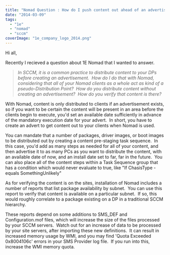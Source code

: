 ```yaml
---
title: "Nomad Question : How do I push content out ahead of an advertisement?"
date: "2014-03-09"
tags: 
  - "1e"
  - "nomad"
  - "sccm"
coverImage: "1e_company_logo_2014.png"
---
```


Hi all,

Recently I recieved a question about 1E Nomad that I wanted to answer.

>  _In SCCM, it is a common practice to distribute content to your DPs before creating an advertisement.  How do I do that with Nomad, considering that all of your Nomad clients as a whole act as kind of a pseudo-Distribution Point?  How do you distribute content without creating an advertisement?  How do you verify that content is there?_

With Nomad, content is only distributed to clients if an advertisement exists, so if you want to be certain the content will be present in an area before the clients begin to execute, you'd set an available date sufficiently in advance of the mandatory execution date for your advert.  In short, you have to create an advert to get content out to your clients when Nomad is used.

You can mandate that a number of packages, driver images, or boot images to be distributed out by creating a content pre-staging task sequence.  In this case, you'd add as many steps as needed for all of your content, and then advertise it to as many PCs as you want to distribute the content, with an available date of now, and an install date set to far, far in the future.  You can also place all of the content steps within a Task Sequence group that has a condition which would never evaluate to true, like "If ChasisType -equals SomethingUnlikely"

As for verifying the content is on the sites, installation of Nomad includes a number of reports that list package availability by subnet.  You can use this report to verify that content is available on a particular subnet.  If so, this would roughly correlate to a package existing on a DP in a traditional SCCM hierarchy.

These reports depend on some additions to SMS\_DEF and Configuration.mof files, which will increase the size of the files processed by your SCCM servers.  Watch out for an increase of data to be processed by your site servers, after importing these new definitions.  It can result in increased memory usage by WMI, and you may find 'Quota Exceeded 0x8004106c' errors in your SMS Provider log file.  If you run into this, increase the WMI memory quota.
